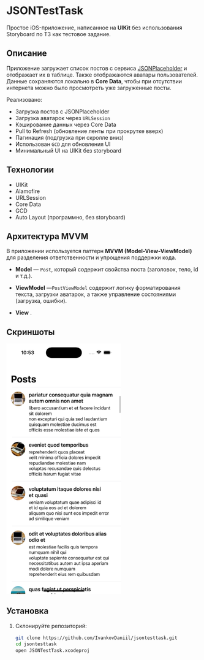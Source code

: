 # JSONTestTask

Простое iOS-приложение, написанное на **UIKit** без использования Storyboard по ТЗ как тестовое задание.

## Описание

Приложение загружает список постов с сервиса [JSONPlaceholder](https://jsonplaceholder.typicode.com/) и отображает их в таблице. Также отображаются аватары пользователей.  
Данные сохраняются локально в **Core Data**, чтобы при отсутствии интернета можно было просмотреть уже загруженные посты.

Реализовано:
- Загрузка постов с JSONPlaceholder
- Загрузка аватарок через `URLSession`
- Кэширование данных через Core Data
- Pull to Refresh (обновление ленты при прокрутке вверх)
- Пагинация (подгрузка при скролле вниз)
- Использован `GCD` для обновления UI
- Минимальный UI на UIKit без storyboard

## Технологии

- UIKit
- Alamofire
- URLSession
- Core Data
- GCD
- Auto Layout (программно, без storyboard)

## Архитектура MVVM

В приложении используется паттерн **MVVM (Model-View-ViewModel)** для разделения ответственности и упрощения поддержки кода.

- **Model** — `Post`, который содержит свойства поста (заголовок, тело, id и т.д.).

- **ViewModel** —`PostViewModel` содержит логику форматирования текста, загрузки аватарок, а также управление состояниями (загрузка, ошибки).

- **View** .

## Скриншоты

<img src="Screenshots/PostVC.png" width="300">

## Установка

1. Склонируйте репозиторий:
   ```bash
   git clone https://github.com/IvankovDaniil/jsontesttask.git
   cd jsontesttask
   open JSONTestTask.xcodeproj
   ``` 
   
